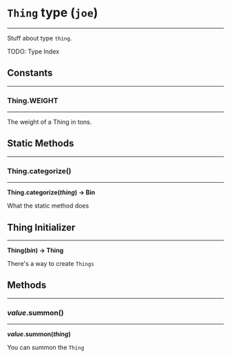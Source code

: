 # `Thing` type (`joe`)
---

Stuff about type `thing`.

TODO: Type Index


## Constants
---

### Thing.WEIGHT
---

The weight of a Thing in tons.


## Static Methods
---

### Thing.categorize()
---

**Thing.categorize(*thing*) → Bin**

What the static method does



## Thing Initializer
---

**Thing(*bin*) → Thing**

There's a way to create `Things`

## Methods
---

### *value*.summon()
---

***value*.summon(*thing*)**

You can summon the `Thing`


